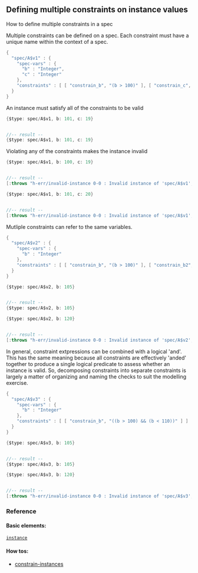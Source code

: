 <!---
  This markdown file was generated. Do not edit.
  -->

## Defining multiple constraints on instance values

How to define multiple constraints in a spec

Multiple constraints can be defined on a spec. Each constraint must have a unique name within the context of a spec.

```java
{
  "spec/A$v1" : {
    "spec-vars" : {
      "b" : "Integer",
      "c" : "Integer"
    },
    "constraints" : [ [ "constrain_b", "(b > 100)" ], [ "constrain_c", "(c < 20)" ] ]
  }
}
```

An instance must satisfy all of the constraints to be valid

```java
{$type: spec/A$v1, b: 101, c: 19}


//-- result --
{$type: spec/A$v1, b: 101, c: 19}
```

Violating any of the constraints makes the instance invalid

```java
{$type: spec/A$v1, b: 100, c: 19}


//-- result --
[:throws "h-err/invalid-instance 0-0 : Invalid instance of 'spec/A$v1', violates constraints constrain_b"]
```

```java
{$type: spec/A$v1, b: 101, c: 20}


//-- result --
[:throws "h-err/invalid-instance 0-0 : Invalid instance of 'spec/A$v1', violates constraints constrain_c"]
```

Mutliple constraints can refer to the same variables.

```java
{
  "spec/A$v2" : {
    "spec-vars" : {
      "b" : "Integer"
    },
    "constraints" : [ [ "constrain_b", "(b > 100)" ], [ "constrain_b2", "(b < 110)" ] ]
  }
}
```

```java
{$type: spec/A$v2, b: 105}


//-- result --
{$type: spec/A$v2, b: 105}
```

```java
{$type: spec/A$v2, b: 120}


//-- result --
[:throws "h-err/invalid-instance 0-0 : Invalid instance of 'spec/A$v2', violates constraints constrain_b2"]
```

In general, constraint extpressions can be combined with a logical 'and'. This has the same meaning because all constraints are effectively 'anded' together to produce a single logical predicate to assess whether an instance is valid. So, decomposing constraints into separate constraints is largely a matter of organizing and naming the checks to suit the modelling exercise.

```java
{
  "spec/A$v3" : {
    "spec-vars" : {
      "b" : "Integer"
    },
    "constraints" : [ [ "constrain_b", "((b > 100) && (b < 110))" ] ]
  }
}
```

```java
{$type: spec/A$v3, b: 105}


//-- result --
{$type: spec/A$v3, b: 105}
```

```java
{$type: spec/A$v3, b: 120}


//-- result --
[:throws "h-err/invalid-instance 0-0 : Invalid instance of 'spec/A$v3', violates constraints constrain_b"]
```

### Reference

#### Basic elements:

[`instance`](../jadeite-basic-syntax-reference.md#instance)

#### How tos:

* [constrain-instances](../how-to/constrain-instances.md)



